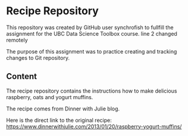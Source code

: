 # Recipe Repository 
This repository was created by GitHub user synchrofish to fullfill the assignment for the UBC Data Science Toolbox course. line 2 changed remotely

The purpose of this assignment was to practice creating and tracking changes to Git repository. 

## Content
The recipe repository contains the instructions how to make delicious raspberry, oats and yogurt muffins. 

The recipe comes from Dinner with Julie blog.

Here is the direct link to the original recipe:
https://www.dinnerwithjulie.com/2013/01/20/raspberry-yogurt-muffins/
